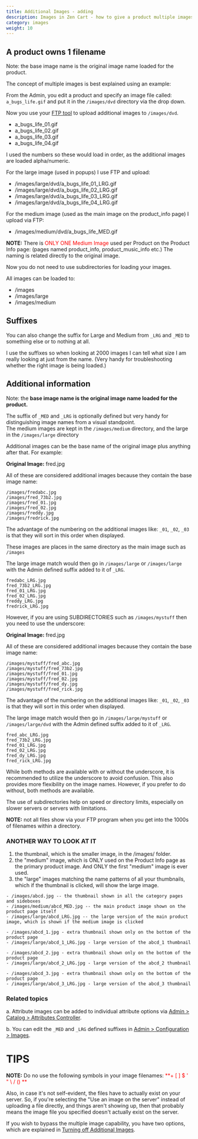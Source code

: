 ```yaml
---
title: Additional Images - adding 
description: Images in Zen Cart - how to give a product multiple images
category: images
weight: 10
---
```


## A product owns 1 filename 

Note: the base image name is the original image name loaded for the product.

The concept of multiple images is best explained using an example:  

From the Admin, you edit a product and specify an image file called:  
`a_bugs_life.gif` and put it in the `/images/dvd`
directory via the drop down.  

Now you use your [FTP tool](/user/first_steps/useful_tools/#ftp-tools) to upload additional images to `/images/dvd`. 

*   a_bugs_life_01.gif
*   a_bugs_life_02.gif
*   a_bugs_life_03.gif
*   a_bugs_life_04.gif

I used the numbers so these would load in order, as the additional images are loaded alpha/numeric.  

For the large image (used in popups) I use FTP and upload:  

*   /images/large/dvd/a_bugs_life_01_LRG.gif
*   /images/large/dvd/a_bugs_life_02_LRG.gif
*   /images/large/dvd/a_bugs_life_03_LRG.gif
*   /images/large/dvd/a_bugs_life_04_LRG.gif

For the medium image (used as the main image on the product_info page) I upload via FTP:  

*   /images/medium/dvd/a_bugs_life_MED.gif

**NOTE:** There is <font color="#ff0000">ONLY ONE Medium Image</font> used per Product on the Product Info page: (pages named product_info, product_music_info etc.) The naming is related directly to the original image.  

Now you do not need to use subdirectories for loading your images.  

All images can be loaded to:  

*   /images
*   /images/large
*   /images/medium

## Suffixes

You can also change the suffix for Large and Medium from `_LRG` and `_MED` to something else or to nothing at all.  

I use the suffixes so when looking at 2000 images I can tell what size I am really looking at just from the name. (Very handy for troubleshooting whether the right image is being loaded.)  

## Additional information

Note: the **base image name is the original image name loaded for the product.**  

The suffix of `_MED` and `_LRG` is optionally defined but very handy for distinguishing image names from a visual standpoint.  
The medium images are kept in the `/images/medium` directory, and the large in the `/images/large` directory  

Additional images can be the base name of the original image plus anything after that. For example:  

**Original Image:** fred.jpg  

All of these are considered additional images because they contain the base image name: 

```
/images/fredabc.jpg  
/images/fred_73b2.jpg  
/images/fred_01.jpg  
/images/fred_02.jpg  
/images/freddy.jpg  
/images/fredrick.jpg  
```

The advantage of the numbering on the additional images like: `_01`, `_02`, `_03` is that they will sort in this order when displayed.  

These images are places in the same directory as the main image such as `/images`

The large image match would then go in `/images/large` or `/images/large` with the Admin defined suffix added to it of `_LRG`.

```
fredabc_LRG.jpg  
fred_73b2_LRG.jpg  
fred_01_LRG.jpg  
fred_02_LRG.jpg  
freddy_LRG.jpg  
fredrick_LRG.jpg  
```
However, if you are using SUBDIRECTORIES such as `/images/mystuff`
then you need to use the underscore: 

**Original Image:** fred.jpg  

All of these are considered additional images because they contain the base image name: 

```
/images/mystuff/fred_abc.jpg  
/images/mystuff/fred_73b2.jpg  
/images/mystuff/fred_01.jpg  
/images/mystuff/fred_02.jpg  
/images/mystuff/fred_dy.jpg  
/images/mystuff/fred_rick.jpg  
```

The advantage of the numbering on the additional images like: `_01`, `_02`, `_03` is that they will sort in this order when displayed.  

The large image match would then go in 
`/images/large/mystuff` or `/images/large/dvd`
with the Admin defined suffix added to it of `_LRG`.

```
fred_abc_LRG.jpg  
fred_73b2_LRG.jpg  
fred_01_LRG.jpg  
fred_02_LRG.jpg  
fred_dy_LRG.jpg  
fred_rick_LRG.jpg  
```

While both methods are available with or without the underscore, it is recommended to utilize the underscore to avoid confusion. This also provides more flexibility on the image names. However, if you prefer to do without, both methods are available.  

The use of subdirectories help on speed or directory limits, especially on slower servers or servers with limitations.  

**NOTE:** not all files show via your FTP program when you get into the 1000s of filenames within a directory.  

### ANOTHER WAY TO LOOK AT IT 

1) the thumbnail, which is the smaller image, in the /images/ folder.  
2) the "medium" image, which is ONLY used on the Product Info page as the primary product image. And ONLY the first "medium" image is ever used.  
3) the "large" images matching the name patterns of all your thumbnails, which if the thumbnail is clicked, will show the large image.  

```
- /images/abcd.jpg -- the thumbnail shown in all the category pages and sideboxes  
- /images/medium/abcd_MED.jpg -- the main product image shown on the product page itself  
- /images/large/abcd_LRG.jpg -- the large version of the main product image, which is shown if the medium image is clicked  

- /images/abcd_1.jpg - extra thumbnail shown only on the bottom of the product page  
- /images/large/abcd_1_LRG.jpg - large version of the abcd_1 thumbnail  

- /images/abcd_2.jpg - extra thumbnail shown only on the bottom of the product page  
- /images/large/abcd_2_LRG.jpg - large version of the abcd_2 thumbnail  

- /images/abcd_3.jpg - extra thumbnail shown only on the bottom of the product page  
- /images/large/abcd_3_LRG.jpg - large version of the abcd_3 thumbnail  
```

### Related topics

a. Attribute images can be added to individual attribute options via [Admin > Catalog > Attributes Controller](/user/admin_pages/catalog/attributes_controller/).

b. You can edit the `_MED` and `_LRG` defined suffixes in [Admin > Configuration > Images](/user/admin_pages/configuration/configuration_images/).

# TIPS

**NOTE:** Do no use the following symbols in your image filenames: 
<font color="#ff0000">**+ [ ] $ ' " \ / ()  **</font>

Also, in case it's not self-evident, the files have to actually exist on your server. So, if you're selecting the "Use an image on the server" instead of uploading a file directly, and things aren't showing up, then that probably means the image file you specified doesn't actually exist on the server.  

If you wish to bypass the multiple image capability, you have two options, which are explained in [Turning off Additional Images](/user/images/images_other_products/).
